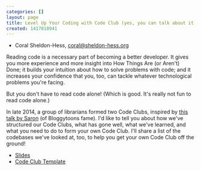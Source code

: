 ```yaml
---
categories: []
layout: page
title: Level Up Your Coding with Code Club (yes, you can talk about it)
created: 1417818941
---
```

- Coral Sheldon-Hess, coral@sheldon-hess.org

Reading code is a necessary part of becoming a better developer. It
gives you more experience and more insight into How Things Are (or
Aren't) Done; it builds your intuition about how to solve problems with
code; and it increases your confidence that you, too, can tackle
whatever technological problems you're facing.

But you don't have to read code alone! (Which is good. It's really not
fun to read code alone.)

In late 2014, a group of librarians formed two Code Clubs, inspired by
[this talk by Saron](http://bloggytoons.com/code-club/) (of Bloggytoons
fame). I'd like to tell you about how we've structured our Code Clubs,
what has gone well, what we've learned, and what you need to do to form
your own Code Club. I'll share a list of the codebases we've looked at,
too, to help you get your own Code Club off the ground!

* [Slides](http://bit.ly/coral-c4l)
* [Code Club Template](http://bit.ly/c4l-code-club)
